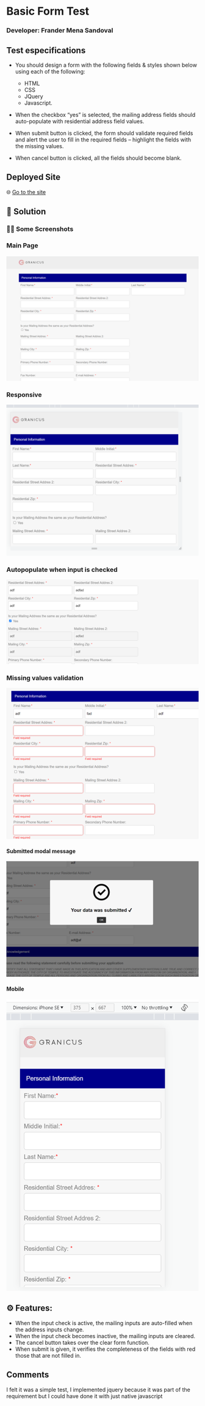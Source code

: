 # Basic Form Test

### Developer: Frander Mena Sandoval


## Test especifications

-	You should design a form with the following fields & styles shown below using each of the following:
    - HTML
    - CSS
    - JQuery
    - Javascript. 
-	When the checkbox “yes” is selected, the mailing address fields should auto-populate with residential address field values.


-	When submit button is clicked, the form should validate required fields and alert the user to fill in the required fields – highlight the fields with the missing values.


-	When cancel button is clicked, all the fields should become blank. 


## Deployed Site

🌐 [Go to the site](https://granicus-test-frander.netlify.app/)


## 📝 Solution

### 📸📸 Some Screenshots

### Main Page
![Image site](/assets/screenshots.png)

### Responsive
![Image site](/assets/screenshot2.png)

### Autopopulate when input is checked
![Image site](/assets/screenshot3.png)

### Missing values validation
![Image site](/assets/screenshot4.png)

#### Submitted modal message
![Image site](/assets/screenshot5.png)

#### Mobile
![Image site](/assets/screenshot.png)


## ⚙ Features:
- When the input check is active, the mailing inputs are auto-filled when the address inputs change.
- When the input check becomes inactive, the mailing inputs are cleared.
- The cancel button takes over the clear form function.
- When submit is given, it verifies the completeness of the fields with red those that are not filled in.

## Comments
I felt it was a simple test, I implemented jquery because it was part of the requirement but I could have done it with just native javascript